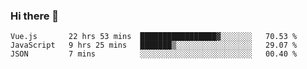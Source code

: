 ### Hi there 👋

<!--
**xin-code/Xin-code** is a ✨ _special_ ✨ repository because its `README.md` (this file) appears on your GitHub profile.

Here are some ideas to get you started:
<!--START_SECTION:waka-->
```text
Vue.js       22 hrs 53 mins  █████████████████▓░░░░░░░   70.53 % 
JavaScript   9 hrs 25 mins   ███████▒░░░░░░░░░░░░░░░░░   29.07 % 
JSON         7 mins          ░░░░░░░░░░░░░░░░░░░░░░░░░   00.40 % 
```
<!--END_SECTION:waka-->
